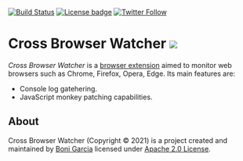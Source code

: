 [![Build Status](https://github.com/bonigarcia/cbwatcher/workflows/build/badge.svg)](https://github.com/bonigarcia/cbwatcher/actions)
[![License badge](https://img.shields.io/badge/license-Apache2-green.svg)](http://www.apache.org/licenses/LICENSE-2.0)
[![Twitter Follow](https://img.shields.io/twitter/follow/boni_gg.svg?style=social)](https://twitter.com/boni_gg)

# Cross Browser Watcher [![][Logo]][GitHub Repository]

*Cross Browser Watcher* is a [browser extension] aimed to monitor web browsers such as Chrome, Firefox, Opera, Edge. Its main features are:

* Console log gatehering.
* JavaScript monkey patching capabilities.

## About

Cross Browser Watcher (Copyright &copy; 2021) is a project created and maintained by [Boni Garcia] licensed under [Apache 2.0 License].

[Apache 2.0 License]: http://www.apache.org/licenses/LICENSE-2.0
[Boni Garcia]: http://bonigarcia.github.io/
[Logo]: http://bonigarcia.github.io/img/cbwatcher.png
[GitHub Repository]: https://github.com/bonigarcia/cbwatcher
[browser extension]: https://developer.mozilla.org/en-US/docs/Mozilla/Add-ons/WebExtensions
